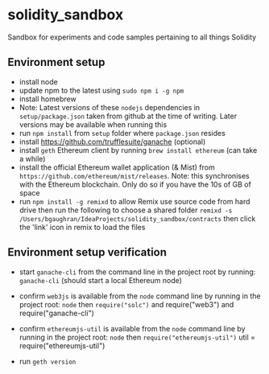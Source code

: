 # solidity_sandbox
Sandbox for experiments and code samples pertaining to all things Solidity

## Environment setup
- install node
- update npm to the latest using `sudo npm i -g npm`
- install homebrew
- Note: Latest versions of these `nodejs` dependencies in `setup/package.json` taken from github at the time of writing. Later versions may be available when running this
- run `npm install` from `setup` folder where `package.json` resides
- install https://github.com/trufflesuite/ganache (optional)
- install `geth` Ethereum client by running `brew install ethereum` (can take a while)
- install the official Ethereum wallet application (& Mist) from `https://github.com/ethereum/mist/releases`. Note: this synchronises with the Ethereum blockchain. Only do so if you have the 10s of GB of space
- run `npm install -g remixd` to allow Remix use source code from hard drive then run the following to choose a shared folder `remixd -s /Users/bgaughran/IdeaProjects/solidity_sandbox/contracts` then click the 'link' icon in remix to load the files


## Environment setup verification
- start `ganache-cli` from the command line in the project root by running: `ganache-cli` (should start a local Ethereum node)
- confirm `web3js` is available from the `node` command line by running in the project root: `node` then `require("solc")` and require("web3") and require("ganache-cli")
- confirm `ethereumjs-util` is available from the `node` command line by running in the project root: `node` then `require("ethereumjs-util")`
util = require("ethereumjs-util")

- run `geth version`